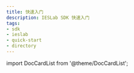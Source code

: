 ```yaml
---
title: 快速入门
description: IESLab SDK 快速入门
tags:
- sdk
- ieslab
- quick-start
- directory
---
```


import DocCardList from '@theme/DocCardList';

<DocCardList />